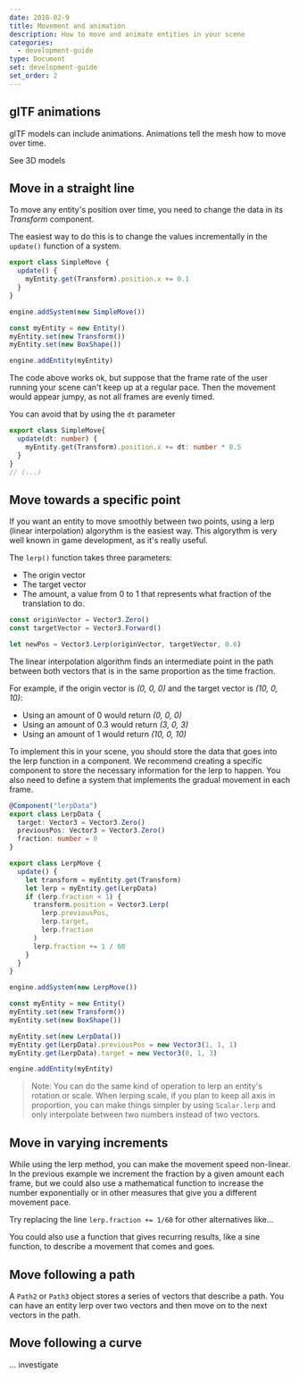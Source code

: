 ```yaml
---
date: 2018-02-9
title: Movement and animation
description: How to move and animate entities in your scene
categories:
  - development-guide
type: Document
set: development-guide
set_order: 2
---
```


## glTF animations

glTF models can include animations. Animations tell the mesh how to move over time.

See 3D models

## Move in a straight line

To move any entity's position over time, you need to change the data in its _Transform_ component.

The easiest way to do this is to change the values incrementally in the `update()` function of a system.

```ts
export class SimpleMove {
  update() {
    myEntity.get(Transform).position.x += 0.1
  }
}

engine.addSystem(new SimpleMove())

const myEntity = new Entity()
myEntity.set(new Transform())
myEntity.set(new BoxShape())

engine.addEntity(myEntity)
```

The code above works ok, but suppose that the frame rate of the user running your scene can't keep up at a regular pace. Then the movement would appear jumpy, as not all frames are evenly timed.

You can avoid that by using the `dt` parameter

```ts
export class SimpleMove{
  update(dt: number) {
    myEntity.get(Transform).position.x += dt: number * 0.5
  }
}
// (...)
```

## Move towards a specific point

If you want an entity to move smoothly between two points, using a lerp (linear interpolation) algorythm is the easiest way. This algorythm is very well known in game development, as it's really useful.

The `lerp()` function takes three parameters:

- The origin vector
- The target vector
- The amount, a value from 0 to 1 that represents what fraction of the translation to do.

```ts
const originVector = Vector3.Zero()
const targetVector = Vector3.Forward()

let newPos = Vector3.Lerp(originVector, targetVector, 0.6)
```

The linear interpolation algorithm finds an intermediate point in the path between both vectors that is in the same proportion as the time fraction.

For example, if the origin vector is _(0, 0, 0)_ and the target vector is _(10, 0, 10)_:

- Using an amount of 0 would return _(0, 0, 0)_
- Using an amount of 0.3 would return _(3, 0, 3)_
- Using an amount of 1 would return _(10, 0, 10)_

To implement this in your scene, you should store the data that goes into the lerp function in a component. We recommend creating a specific component to store the necessary information for the lerp to happen. You also need to define a system that implements the gradual movement in each frame.

```ts
@Component("lerpData")
export class LerpData {
  target: Vector3 = Vector3.Zero()
  previousPos: Vector3 = Vector3.Zero()
  fraction: number = 0
}

export class LerpMove {
  update() {
    let transform = myEntity.get(Transform)
    let lerp = myEntity.get(LerpData)
    if (lerp.fraction < 1) {
      transform.position = Vector3.Lerp(
        lerp.previousPos,
        lerp.target,
        lerp.fraction
      )
      lerp.fraction += 1 / 60
    }
  }
}

engine.addSystem(new LerpMove())

const myEntity = new Entity()
myEntity.set(new Transform())
myEntity.set(new BoxShape())

myEntity.set(new LerpData())
myEntity.get(LerpData).previousPos = new Vector3(1, 1, 1)
myEntity.get(LerpData).target = new Vector3(8, 1, 3)

engine.addEntity(myEntity)
```

> Note: You can do the same kind of operation to lerp an entity's rotation or scale. When lerping scale, if you plan to keep all axis in proportion, you can make things simpler by using `Scalar.lerp` and only interpolate between two numbers instead of two vectors.

## Move in varying increments

While using the lerp method, you can make the movement speed non-linear. In the previous example we increment the fraction by a given amount each frame, but we could also use a mathematical function to increase the number exponentially or in other measures that give you a different movement pace.

Try replacing the line `lerp.fraction += 1/60` for other alternatives like...

You could also use a function that gives recurring results, like a sine function, to describe a movement that comes and goes.

## Move following a path

A `Path2` or `Path3` object stores a series of vectors that describe a path. You can have an entity lerp over two vectors and then move on to the next vectors in the path.

## Move following a curve

... investigate
